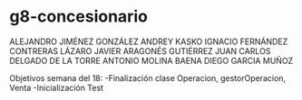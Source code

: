 # g8-concesionario
ALEJANDRO JIMÉNEZ GONZÁLEZ
ANDREY KASKO 
IGNACIO FERNÁNDEZ CONTRERAS
LÁZARO JAVIER ARAGONÉS GUTIÉRREZ
JUAN CARLOS DELGADO DE LA TORRE
ANTONIO MOLINA BAENA
DIEGO GARCIA MUÑOZ

Objetivos semana del 18: 
-Finalización clase Operacion, gestorOperacion, Venta
-Inicialización Test


